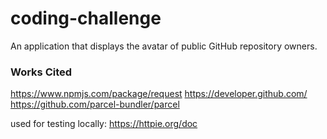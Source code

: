 # coding-challenge
An application that displays the avatar of public GitHub repository owners.

### Works Cited 

https://www.npmjs.com/package/request
https://developer.github.com/
https://github.com/parcel-bundler/parcel

used for testing locally:
https://httpie.org/doc